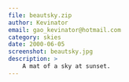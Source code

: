 ```yaml
---
file: beautsky.zip
author: Kevinator
email: gao_kevinator@hotmail.com
category: skies
date: 2000-06-05
screenshot: beautsky.jpg
description: >
    A mat of a sky at sunset.
---
```

